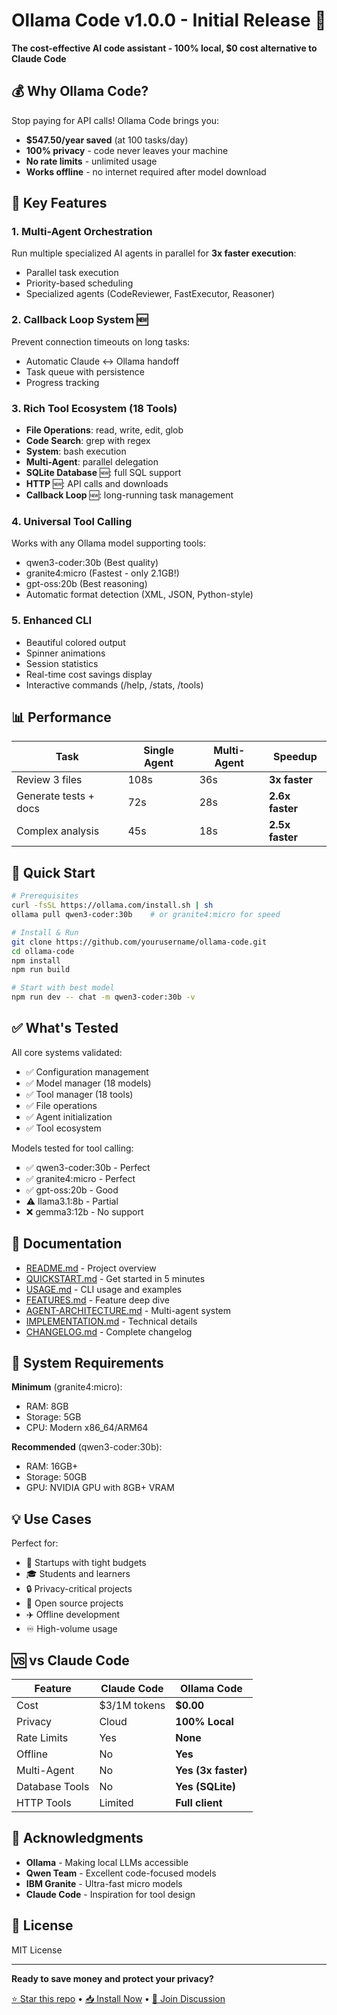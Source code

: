 # Ollama Code v1.0.0 - Initial Release 🎉

**The cost-effective AI code assistant - 100% local, $0 cost alternative to Claude Code**

## 💰 Why Ollama Code?

Stop paying for API calls! Ollama Code brings you:
- **$547.50/year saved** (at 100 tasks/day)
- **100% privacy** - code never leaves your machine
- **No rate limits** - unlimited usage
- **Works offline** - no internet required after model download

## 🚀 Key Features

### 1. Multi-Agent Orchestration
Run multiple specialized AI agents in parallel for **3x faster execution**:
- Parallel task execution
- Priority-based scheduling
- Specialized agents (CodeReviewer, FastExecutor, Reasoner)

### 2. Callback Loop System 🆕
Prevent connection timeouts on long tasks:
- Automatic Claude ↔ Ollama handoff
- Task queue with persistence
- Progress tracking

### 3. Rich Tool Ecosystem (18 Tools)
- **File Operations**: read, write, edit, glob
- **Code Search**: grep with regex
- **System**: bash execution
- **Multi-Agent**: parallel delegation
- **SQLite Database** 🆕: full SQL support
- **HTTP** 🆕: API calls and downloads
- **Callback Loop** 🆕: long-running task management

### 4. Universal Tool Calling
Works with any Ollama model supporting tools:
- qwen3-coder:30b (Best quality)
- granite4:micro (Fastest - only 2.1GB!)
- gpt-oss:20b (Best reasoning)
- Automatic format detection (XML, JSON, Python-style)

### 5. Enhanced CLI
- Beautiful colored output
- Spinner animations
- Session statistics
- Real-time cost savings display
- Interactive commands (/help, /stats, /tools)

## 📊 Performance

| Task | Single Agent | Multi-Agent | Speedup |
|------|--------------|-------------|---------|
| Review 3 files | 108s | 36s | **3x faster** |
| Generate tests + docs | 72s | 28s | **2.6x faster** |
| Complex analysis | 45s | 18s | **2.5x faster** |

## 🏃 Quick Start

```bash
# Prerequisites
curl -fsSL https://ollama.com/install.sh | sh
ollama pull qwen3-coder:30b    # or granite4:micro for speed

# Install & Run
git clone https://github.com/yourusername/ollama-code.git
cd ollama-code
npm install
npm run build

# Start with best model
npm run dev -- chat -m qwen3-coder:30b -v
```

## ✅ What's Tested

All core systems validated:
- ✅ Configuration management
- ✅ Model manager (18 models)
- ✅ Tool manager (18 tools)
- ✅ File operations
- ✅ Agent initialization
- ✅ Tool ecosystem

Models tested for tool calling:
- ✅ qwen3-coder:30b - Perfect
- ✅ granite4:micro - Perfect
- ✅ gpt-oss:20b - Good
- ⚠️ llama3.1:8b - Partial
- ❌ gemma3:12b - No support

## 📖 Documentation

- [README.md](./README.md) - Project overview
- [QUICKSTART.md](./QUICKSTART.md) - Get started in 5 minutes
- [USAGE.md](./USAGE.md) - CLI usage and examples
- [FEATURES.md](./FEATURES.md) - Feature deep dive
- [AGENT-ARCHITECTURE.md](./AGENT-ARCHITECTURE.md) - Multi-agent system
- [IMPLEMENTATION.md](./IMPLEMENTATION.md) - Technical details
- [CHANGELOG.md](./CHANGELOG.md) - Complete changelog

## 🔧 System Requirements

**Minimum** (granite4:micro):
- RAM: 8GB
- Storage: 5GB
- CPU: Modern x86_64/ARM64

**Recommended** (qwen3-coder:30b):
- RAM: 16GB+
- Storage: 50GB
- GPU: NVIDIA GPU with 8GB+ VRAM

## 💡 Use Cases

Perfect for:
- 💼 Startups with tight budgets
- 🎓 Students and learners
- 🔒 Privacy-critical projects
- 🚀 Open source projects
- ✈️ Offline development
- ♾️ High-volume usage

## 🆚 vs Claude Code

| Feature | Claude Code | Ollama Code |
|---------|-------------|-------------|
| Cost | $3/1M tokens | **$0.00** |
| Privacy | Cloud | **100% Local** |
| Rate Limits | Yes | **None** |
| Offline | No | **Yes** |
| Multi-Agent | No | **Yes (3x faster)** |
| Database Tools | No | **Yes (SQLite)** |
| HTTP Tools | Limited | **Full client** |

## 🙏 Acknowledgments

- **Ollama** - Making local LLMs accessible
- **Qwen Team** - Excellent code-focused models
- **IBM Granite** - Ultra-fast micro models
- **Claude Code** - Inspiration for tool design

## 📜 License

MIT License

---

**Ready to save money and protect your privacy?**

[⭐ Star this repo](.) • [📥 Install Now](#-quick-start) • [💬 Join Discussion](./discussions)

